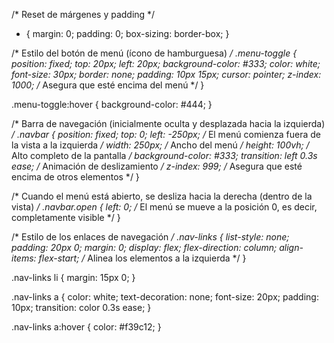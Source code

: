/* Reset de márgenes y padding */
* {
  margin: 0;
  padding: 0;
  box-sizing: border-box;
}

/* Estilo del botón de menú (ícono de hamburguesa) */
.menu-toggle {
  position: fixed;
  top: 20px;
  left: 20px;
  background-color: #333;
  color: white;
  font-size: 30px;
  border: none;
  padding: 10px 15px;
  cursor: pointer;
  z-index: 1000; /* Asegura que esté encima del menú */
}

.menu-toggle:hover {
  background-color: #444;
}

/* Barra de navegación (inicialmente oculta y desplazada hacia la izquierda) */
.navbar {
  position: fixed;
  top: 0;
  left: -250px; /* El menú comienza fuera de la vista a la izquierda */
  width: 250px; /* Ancho del menú */
  height: 100vh; /* Alto completo de la pantalla */
  background-color: #333;
  transition: left 0.3s ease; /* Animación de deslizamiento */
  z-index: 999; /* Asegura que esté encima de otros elementos */
}

/* Cuando el menú está abierto, se desliza hacia la derecha (dentro de la vista) */
.navbar.open {
  left: 0; /* El menú se mueve a la posición 0, es decir, completamente visible */
}

/* Estilo de los enlaces de navegación */
.nav-links {
  list-style: none;
  padding: 20px 0;
  margin: 0;
  display: flex;
  flex-direction: column;
  align-items: flex-start; /* Alinea los elementos a la izquierda */
}

.nav-links li {
  margin: 15px 0;
}

.nav-links a {
  color: white;
  text-decoration: none;
  font-size: 20px;
  padding: 10px;
  transition: color 0.3s ease;
}

.nav-links a:hover {
  color: #f39c12;
}

